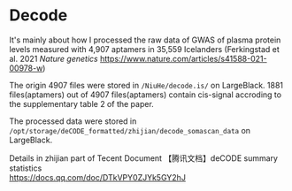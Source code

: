 # Decode
It's mainly about how I processed the raw data of GWAS of plasma protein levels measured with 4,907 aptamers in 35,559 Icelanders (Ferkingstad et al. 2021 _Nature genetics_ https://www.nature.com/articles/s41588-021-00978-w)

The origin 4907 files were stored in `/NiuHe/decode.is/` on LargeBlack.
1881 files(aptamers) out of 4907 files(aptamers) contain cis-signal accroding to the supplementary table 2 of the paper.

The processed data were stored in `/opt/storage/deCODE_formatted/zhijian/decode_somascan_data` on LargeBlack.

Details in zhijian part of Tecent Document 【腾讯文档】deCODE summary statistics    
https://docs.qq.com/doc/DTkVPY0ZJYk5GY2hJ

